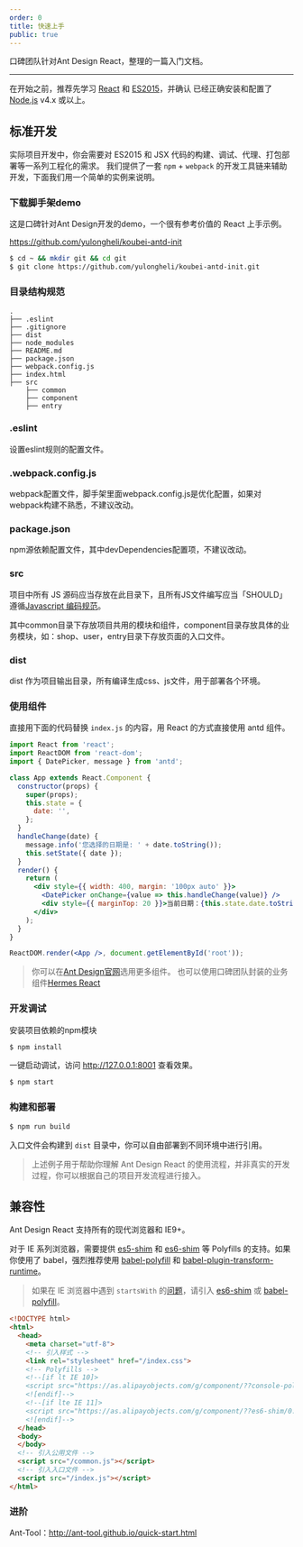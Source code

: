```yaml
---
order: 0
title: 快速上手
public: true
---
```


口碑团队针对Ant Design React，整理的一篇入门文档。

---

在开始之前，推荐先学习 [React](http://reactjs.cn/react/docs/getting-started-zh-CN.html) 和 [ES2015](http://es6.ruanyifeng.com/)，并确认 已经正确安装和配置了 [Node.js](https://nodejs.org/) v4.x 或以上。


## 标准开发

实际项目开发中，你会需要对 ES2015 和 JSX 代码的构建、调试、代理、打包部署等一系列工程化的需求。
我们提供了一套 `npm` + `webpack` 的开发工具链来辅助开发，下面我们用一个简单的实例来说明。

### 下载脚手架demo

这是口碑针对Ant Design开发的demo，一个很有参考价值的 React 上手示例。

https://github.com/yulongheli/koubei-antd-init

```bash
$ cd ~ && mkdir git && cd git
$ git clone https://github.com/yulongheli/koubei-antd-init.git
```

### 目录结构规范

```
.
├── .eslint
├── .gitignore
├── dist
├── node_modules
├── README.md
├── package.json
├── webpack.config.js
├── index.html
├── src
    ├── common
    ├── component
    ├── entry
```

### .eslint

设置eslint规则的配置文件。

### .webpack.config.js

webpack配置文件，脚手架里面webpack.config.js是优化配置，如果对webpack构建不熟悉，不建议改动。

### package.json

npm源依赖配置文件，其中devDependencies配置项，不建议改动。

### src

项目中所有 JS 源码应当存放在此目录下，且所有JS文件编写应当「SHOULD」遵循[Javascript 编码规范](https://github.com/airbnb/javascript)。

其中common目录下存放项目共用的模块和组件，component目录存放具体的业务模块，如：shop、user，entry目录下存放页面的入口文件。

### dist

dist 作为项目输出目录，所有编译生成css、js文件，用于部署各个环境。

### 使用组件

直接用下面的代码替换 `index.js` 的内容，用 React 的方式直接使用 antd 组件。

```jsx
import React from 'react';
import ReactDOM from 'react-dom';
import { DatePicker, message } from 'antd';

class App extends React.Component {
  constructor(props) {
    super(props);
    this.state = {
      date: '',
    };
  }
  handleChange(date) {
    message.info('您选择的日期是: ' + date.toString());
    this.setState({ date });
  }
  render() {
    return (
      <div style={{ width: 400, margin: '100px auto' }}>
        <DatePicker onChange={value => this.handleChange(value)} />
        <div style={{ marginTop: 20 }}>当前日期：{this.state.date.toString()}</div>
      </div>
    );
  }
}

ReactDOM.render(<App />, document.getElementById('root'));
```

> 你可以在[Ant Design官网](https://ant.design/components/button-cn/)选用更多组件。
> 也可以使用口碑团队封装的业务组件[Hermes React](http://hermes.koubei.com/components/img-upload/)

### 开发调试

安装项目依赖的npm模块

```bash
$ npm install
```

一键启动调试，访问 http://127.0.0.1:8001 查看效果。

```bash
$ npm start
```

### 构建和部署

```bash
$ npm run build
```

入口文件会构建到 `dist` 目录中，你可以自由部署到不同环境中进行引用。

> 上述例子用于帮助你理解 Ant Design React 的使用流程，并非真实的开发过程，你可以根据自己的项目开发流程进行接入。

## 兼容性

Ant Design React 支持所有的现代浏览器和 IE9+。

对于 IE 系列浏览器，需要提供 [es5-shim](https://github.com/es-shims/es5-shim) 和 [es6-shim](https://github.com/paulmillr/es6-shim) 等 Polyfills 的支持。如果你使用了 babel，强烈推荐使用 [babel-polyfill](https://babeljs.io/docs/usage/polyfill/) 和 [babel-plugin-transform-runtime](https://babeljs.io/docs/plugins/transform-runtime/)。

> 如果在 IE 浏览器中遇到 `startsWith` 的[问题](https://github.com/ant-design/ant-design/issues/3400#issuecomment-253181445)，请引入 [es6-shim](https://github.com/paulmillr/es6-shim) 或 [babel-polyfill](https://babeljs.io/docs/usage/polyfill/)。

```html
<!DOCTYPE html>
<html>
  <head>
    <meta charset="utf-8">
    <!-- 引入样式 -->
    <link rel="stylesheet" href="/index.css">
    <!-- Polyfills -->
    <!--[if lt IE 10]>
    <script src="https://as.alipayobjects.com/g/component/??console-polyfill/0.2.2/index.js,es5-shim/4.5.7/es5-shim.min.js,es5-shim/4.5.7/es5-sham.min.js,es6-shim/0.35.1/es6-sham.min.js,es6-shim/0.35.1/es6-shim.min.js,html5shiv/3.7.2/html5shiv.min.js,media-match/2.0.2/media.match.min.js"></script>
    <![endif]-->
    <!--[if lte IE 11]>
    <script src="https://as.alipayobjects.com/g/component/??es6-shim/0.35.1/es6-sham.min.js,es6-shim/0.35.1/es6-shim.min.js"></script>
    <![endif]-->
  </head>
  <body>
  </body>
  <!-- 引入公用文件 -->
  <script src="/common.js"></script>
  <!-- 引入入口文件 -->
  <script src="/index.js"></script>
</html>
```

### 进阶

Ant-Tool：http://ant-tool.github.io/quick-start.html

